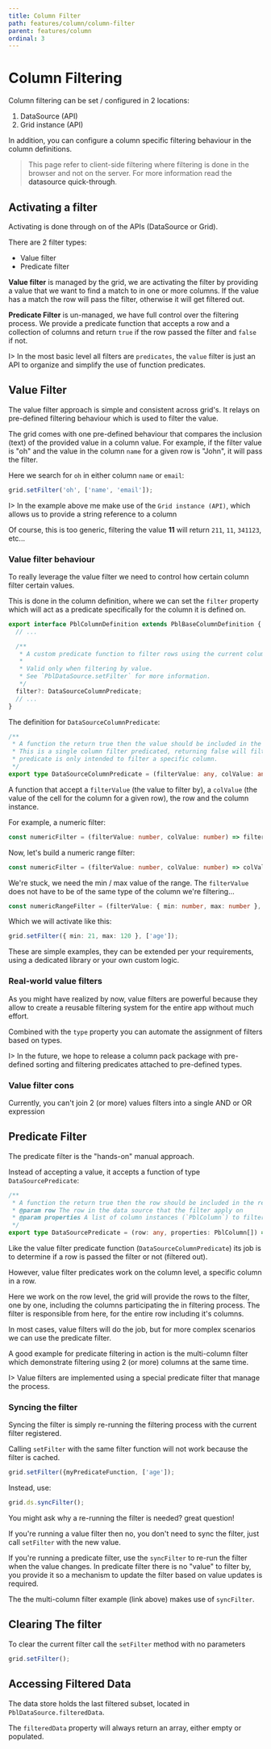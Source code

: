 ```yaml
---
title: Column Filter
path: features/column/column-filter
parent: features/column
ordinal: 3
---
```

# Column Filtering

Column filtering can be set / configured in 2 locations:

1. DataSource (API)
2. Grid instance (API)

In addition, you can configure a column specific filtering behaviour in the column definitions.

<blockquote class="warn icon">
  <div class="icon-location"></div>
  This page refer to client-side filtering where filtering is done in the browser and not on the server. For more information read the <a [routerLink]="['../..', 'concepts', 'datasource-quickthrough']" fragment="client-side">datasource quick-through</a>.
</blockquote>

## Activating a filter

Activating is done through on of the APIs (DataSource or Grid).

There are 2 filter types:

- Value filter
- Predicate filter

**Value filter** is managed by the grid, we are activating the filter by providing a value that we want to find a match to in one or more columns.
If the value has a match the row will pass the filter, otherwise it will get filtered out.

**Predicate Filter** is un-managed, we have full control over the filtering process. We provide a predicate function that accepts a row
and a collection of columns and return `true` if the row passed the filter and `false` if not.

I> In the most basic level all filters are `predicates`, the `value` filter is just an API to organize and simplify the use of function predicates.

## Value Filter

The value filter approach is simple and consistent across grid's.
It relays on pre-defined filtering behaviour which is used to filter the value.

The grid comes with one pre-defined behaviour that compares the inclusion (text) of the provided value in a column value.
For example, if the filter value is "oh" and the value in the column `name` for a given row is "John", it will pass the filter.

Here we search for `oh` in either column `name` or `email`:

```typescript
grid.setFilter('oh', ['name', 'email']);
```

I> In the example above me make use of the `Grid instance (API)`, which allows us to provide a string reference to a column

Of course, this is too generic, filtering the value **11** will return `211`, `11`, `341123`, etc...

### Value filter behaviour

To really leverage the value filter we need to control how certain column filter certain values.

This is done in the column definition, where we can set the `filter` property which will act as a predicate
specifically for the column it is defined on.

```typescript
export interface PblColumnDefinition extends PblBaseColumnDefinition {
  // ...

  /**
   * A custom predicate function to filter rows using the current column.
   *
   * Valid only when filtering by value.
   * See `PblDataSource.setFilter` for more information.
   */
  filter?: DataSourceColumnPredicate;
  // ...
}
```

The definition for `DataSourceColumnPredicate`:

```typescript
/**
 * A function the return true then the value should be included in the result or false when not.
 * This is a single column filter predicated, returning false will filter out the entire row but the
 * predicate is only intended to filter a specific column.
 */
export type DataSourceColumnPredicate = (filterValue: any, colValue: any, row?: any, col?: PblColumn) => boolean;
```

A function that accept a `filterValue` (the value to filter by), a `colValue` (the value of the cell for the column for a given row), the row and the column instance.

For example, a numeric filter:

```typescript
const numericFilter = (filterValue: number, colValue: number) => filterValue === colValue
```

Now, let's build a numeric range filter:

```typescript
const numericFilter = (filterValue: number, colValue: number) => colValue > ???  && colValue < ???
```

We're stuck, we need the min / max value of the range. The `filterValue` does not have to be of the same type of the column we're filtering...

```typescript
const numericRangeFilter = (filterValue: { min: number, max: number }, colValue: number) => colValue > filterValue.min && colValue < filterValue.max
```

Which we will activate like this:

```typescript
grid.setFilter({ min: 21, max: 120 }, ['age']);
```

These are simple examples, they can be extended per your requirements, using a dedicated library or your own custom logic.

### Real-world value filters

As you might have realized by now, value filters are powerful because they allow to create a reusable filtering system
for the entire app without much effort.

Combined with the `type` property you can automate the assignment of filters based on types.

I> In the future, we hope to release a column pack package with pre-defined sorting and filtering predicates attached to
pre-defined types.

### Value filter cons

Currently, you can't join 2 (or more) values filters into a single AND or OR expression

<div pbl-example-view="pbl-column-filter-example"></div>

## Predicate Filter

The predicate filter is the "hands-on" manual approach.

Instead of accepting a value, it accepts a function of type `DataSourcePredicate`:

```typescript
/**
 * A function the return true then the row should be included in the result or false when not.
 * @param row The row in the data source that the filter apply on
 * @param properties A list of column instances (`PblColumn`) to filter values by.
 */
export type DataSourcePredicate = (row: any, properties: PblColumn[]) => boolean;
```

Like the value filter predicate function (`DataSourceColumnPredicate`) its job is to determine if a row is passed
the filter or not (filtered out).

However, value filter predicates work on the column level, a specific column in a row.

Here we work on the row level, the grid will provide the rows to the filter, one by one, including the columns participating the in filtering process.
The filter is responsible from here, for the entire row including it's columns.

In most cases, value filters will do the job, but for more complex scenarios we can use the predicate filter.

<p>A good example for predicate filtering in action is <a [routerLink]="['../..', 'stories', 'multi-column-filter']">the multi-column filter</a> which demonstrate
filtering using 2 (or more) columns at the same time.</p>

I> Value filters are implemented using a special predicate filter that manage the process.

### Syncing the filter

Syncing the filter is simply re-running the filtering process with the current filter registered.

Calling `setFilter` with the same filter function will not work because the filter is cached.

```typescript
grid.setFilter({myPredicateFunction, ['age']);
```

Instead, use:

```typescript
grid.ds.syncFilter();
```

You might ask why a re-running the filter is needed? great question!

If you're running a value filter then no, you don't need to sync the filter, just call `setFilter` with the new value.

If you're running a predicate filter, use the `syncFilter` to re-run the filter when the value changes. In predicate filter there is
no "value" to filter by, you provide it so a mechanism to update the filter based on value updates is required.

The the multi-column filter example (link above) makes use of `syncFilter`.

## Clearing The filter

To clear the current filter call the `setFilter` method with no parameters

```typescript
grid.setFilter();
```

## Accessing Filtered Data

The data store holds the last filtered subset, located in `PblDataSource.filteredData`.

The `filteredData` property will always return an array, either empty or populated.
